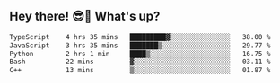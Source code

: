 ## Hey there! 😎👋 What's up?

<!--START_SECTION:waka-->

```txt
TypeScript    4 hrs 35 mins   █████████▓░░░░░░░░░░░░░░░   38.00 %
JavaScript    3 hrs 35 mins   ███████▒░░░░░░░░░░░░░░░░░   29.77 %
Python        2 hrs 1 min     ████▒░░░░░░░░░░░░░░░░░░░░   16.75 %
Bash          22 mins         ▓░░░░░░░░░░░░░░░░░░░░░░░░   03.11 %
C++           13 mins         ▒░░░░░░░░░░░░░░░░░░░░░░░░   01.87 %
```

<!--END_SECTION:waka-->
